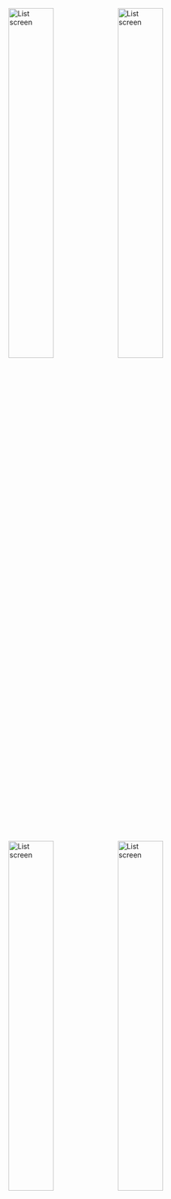  <img width="42%" src="https://user-images.githubusercontent.com/62311957/86560495-bf7bfd00-bf34-11ea-8eec-3849b38203ac.png" alt="List screen" title="List screen"></img>
 <img width="42%" src="https://user-images.githubusercontent.com/62311957/86560619-197cc280-bf35-11ea-8f94-55326590bfd3.png" alt="List screen" title="List screen"></img>
 <img width="42%" src="https://user-images.githubusercontent.com/62311957/86560624-1aadef80-bf35-11ea-8d03-1735f67a6967.png" alt="List screen" title="List screen"></img>
 <img width="42%" src="https://user-images.githubusercontent.com/62311957/86560626-1bdf1c80-bf35-11ea-88f6-f4ad7fd60f16.png" alt="List screen" title="List screen"></img>
